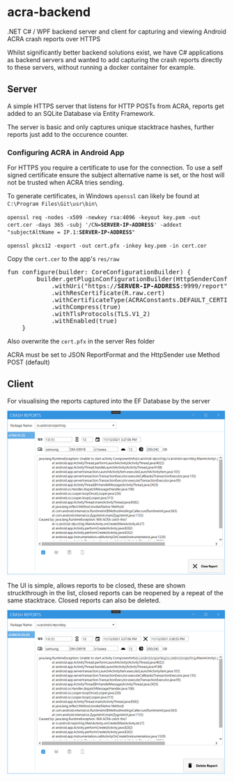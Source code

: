 # acra-backend
.NET C# / WPF backend server and client for capturing and viewing Android ACRA crash reports over HTTPS 

Whilst significantly better backend solutions exist, we have C# applications as backend servers and wanted to add capturing the crash reports directly to these servers, without running a docker container for example.

## Server 

A simple HTTPS server that listens for HTTP POSTs from ACRA, reports get added to an SQLite Database via Entity Framework.

The server is basic and only captures unique stacktrace hashes, further reports just add to the occurence counter.

### Configuring ACRA in Android App

For HTTPS you require a certificate to use for the connection. To use a self signed certificate ensure the subject alternative name is set, or the host will not be trusted when ACRA tries sending.

To generate certificates, in Windows `openssl` can likely be found at `C:\Program Files\Git\usr\bin\`

<code>openssl req -nodes -x509 -newkey rsa:4096 -keyout key.pem -out cert.cer -days 365 -subj '/CN=<b>SERVER-IP-ADDRESS</b>' -addext "subjectAltName = IP.1:<b>SERVER-IP-ADDRESS</b>"</code>

`openssl pkcs12 -export -out cert.pfx -inkey key.pem -in cert.cer`

Copy the `cert.cer` to the app's `res/raw`

<pre>
fun configure(builder: CoreConfigurationBuilder) {
        builder.getPluginConfigurationBuilder(HttpSenderConfigurationBuilder::class.java)
            .withUri("https://<b>SERVER-IP-ADDRESS</b>:9999/report")
            .withResCertificate(R.raw.cert)
            .withCertificateType(ACRAConstants.DEFAULT_CERTIFICATE_TYPE)
            .withCompress(true)
            .withTlsProtocols(TLS.V1_2)
            .withEnabled(true)
    }
</pre>

Also overwrite the `cert.pfx` in the server Res folder

ACRA must be set to JSON ReportFormat and the HttpSender use Method POST (default)

## Client

For visualising the reports captured into the EF Database by the server

<img src='/Screenshots/Open.png' width='500'>

The UI is simple, allows reports to be closed, these are shown struckthrough in the list, closed reports can be reopened by a repeat of the same stacktrace. Closed reports can also be deleted.

<img src='/Screenshots/Closed.png' width='500'>
